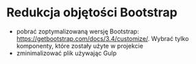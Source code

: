 # Redukcja objętości Bootstrap

- pobrać zoptymalizowaną wersję Bootstrap: https://getbootstrap.com/docs/3.4/customize/. Wybrać tylko komponenty, które zostały użyte w projekcie
- zminimalizować plik używając Gulp 